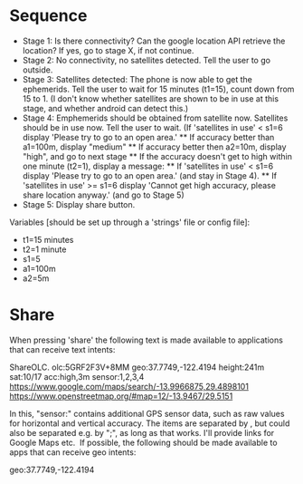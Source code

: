 Sequence
========

* Stage 1: Is there connectivity? Can the google location API retrieve the location? If yes, go to stage X, if not continue.
* Stage 2: No connectivity, no satellites detected. Tell the user to go outside.
* Stage 3: Satellites detected: The phone is now able to get the ephemerids. Tell the user to wait for 15 minutes (t1=15), count down from 15 to 1. (I don't know whether satellites are shown to be in use at this stage, and whether android can detect this.)
* Stage 4: Emphemerids should be obtained from satellite now. Satellites should be in use now. Tell the user to wait. (If 'satellites in use' < s1=6 display 'Please try to go to an open area.'
** If accuracy better than a1=100m, display "medium"
** If accuracy better then a2=10m, display "high", and go to next stage
** If the accuracy doesn't get to high within one minute (t2=1), display a message: 
** If 'satellites in use' < s1=6 display 'Please try to go to an open area.' (and stay in Stage 4).
** If 'satellites in use' >= s1=6 display 'Cannot get high accuracy, please share location anyway.' (and go to Stage 5)
* Stage 5: Display share button.

Variables [should be set up through a 'strings' file or config file]:
* t1=15 minutes
* t2=1 minute
* s1=5
* a1=100m
* a2=5m


Share
=====

When pressing 'share' the following text is made available to applications that can receive text intents:

ShareOLC. olc:5GRF2F3V+8MM  geo:37.7749,-122.4194 height:241m sat:10/17 acc:high,3m sensor:1,2,3,4 https://www.google.com/maps/search/-13.9966875,29.4898101 https://www.openstreetmap.org/#map=12/-13.9467/29.5151 

In this, "sensor:" contains additional GPS sensor data, such as raw values for horizontal and vertical accuracy. The items are separated by <space>, but could also be separated e.g. by ";", as long as that works. I'll provide links for Google Maps etc.  If possible, the following should be made available to apps that can receive geo intents:

geo:37.7749,-122.4194
